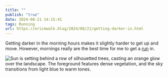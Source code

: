 ```yaml
---
title: ""
publish: "true"
date: 2024-08-21 14:15:41
tags: Running
url: https://ericmwalk.blog/2024/08/21/getting-darker-in.html
---
```


Getting darker in the morning hours makes it slightly harder to get up and move. However, mornings really are the best time for me to get a [run](https://strava.com/activities/12205120147) in.

![Sun is setting behind a row of silhouetted trees, casting an orange glow over the landscape. The foreground features dense vegetation, and the sky transitions from light blue to warm tones.](https://ericmwalk.blog/uploads/2024/img-1605.jpeg)